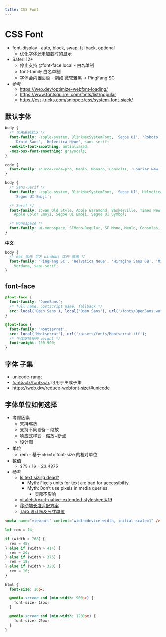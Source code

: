 ```yaml
---
title: CSS Font
---
```


# CSS Font

- font-display - auto, block, swap, fallback, optional
  - 优化字体还未加载时的显示
- Saferi 12+
  - 停止支持 @font-face local - 白名单制
  - font-family 白名单制
  - 字体会内置回滚 - 例如 微软雅黑 -> PingFang SC
- 参考
  - https://web.dev/optimize-webfont-loading/
  - https://www.fontsquirrel.com/fonts/list/popular
  - https://css-tricks.com/snippets/css/system-font-stack/

## 默认字体

```css
body {
  /* 优先系统默认 */
  font-family: -apple-system, BlinkMacSystemFont, 'Segoe UI', 'Roboto', 'Oxygen', 'Ubuntu', 'Cantarell', 'Fira Sans',
    'Droid Sans', 'Helvetica Neue', sans-serif;
  -webkit-font-smoothing: antialiased;
  -moz-osx-font-smoothing: grayscale;
}

code {
  font-family: source-code-pro, Menlo, Monaco, Consolas, 'Courier New', monospace;
}

body {
  /* Sans-Serif */
  font-family: -apple-system, BlinkMacSystemFont, 'Segoe UI', Helvetica, Arial, sans-serif, 'Apple Color Emoji',
    'Segoe UI Emoji';

  /* Serif */
  font-family: Iowan Old Style, Apple Garamond, Baskerville, Times New Roman, Droid Serif, Times, Source Serif Pro, serif,
    Apple Color Emoji, Segoe UI Emoji, Segoe UI Symbol;

  /* Monospace */
  font-family: ui-monospace, SFMono-Regular, SF Mono, Menlo, Consolas, Liberation Mono, monospace;
}
```

**中文**

```css
body {
  /* mac 优先 苹方 windows 优先 雅黑 */
  font-family: 'PingFang SC', 'Helvetica Neue', 'Hiragino Sans GB', 'Microsoft YaHei', '微软雅黑', Helvetica, Arial,
    Verdana, sans-serif;
}
```

## font-face

```css
@font-face {
  font-family: 'OpenSans';
  /* full name, postscript name, fallback */
  src: local('Open Sans'), local('Open Sans'), url('/fonts/OpenSans.woff');
}

@font-face {
  font-family: 'Montserrat';
  src: local('Montserrat'), url('/assets/fonts/Montserrat.ttf');
  /* 字体支持多种 weight */
  font-weight: 100 900;
}
```

## 字体 子集

- unicode-range
- [fonttools/fonttools](https://github.com/fonttools/fonttools) 可用于生成子集
- https://web.dev/reduce-webfont-size/#unicode

## 字体单位如何选择

- 考虑因素
  - 支持缩放
  - 支持不同设备 - 缩放
  - 响应式样式 - 缩放+断点
  - 设计图
- 单位
  - rem - 基于 `<html>` font-size 的相对单位
- 数值
  - 375 / 16 = 23.4375
- 参考
  - [Is text sizing dead?](https://alastairc.ac/2017/11/is-text-sizing-dead/)
    - Myth: Pixels units for text are bad for accessibility
    - Myth: Don’t use pixels in media queries
      - 实际不影响
  - [vitalets/react-native-extended-stylesheet#19](https://github.com/vitalets/react-native-extended-stylesheet/issues/19)
  - [移动端长度适配方案](https://github.com/wscj/blog/issues/14)
  - [Taro 设计稿及尺寸单位](https://nervjs.github.io/taro/docs/size.html)

```html
<meta name="viewport" content="width=device-width, initial-scale=1" />
```

```js
let rem = 14;

if (width > 768) {
  rem = 45;
} else if (width > 414) {
  rem = 26;
} else if (width > 375) {
  rem = 18;
} else if (width > 320) {
  rem = 16;
}
```

```css
html {
  font-size: 16px;

  @media screen and (min-width: 900px) {
    font-size: 18px;
  }

  @media screen and (min-width: 1200px) {
    font-size: 20px;
  }
}
```
